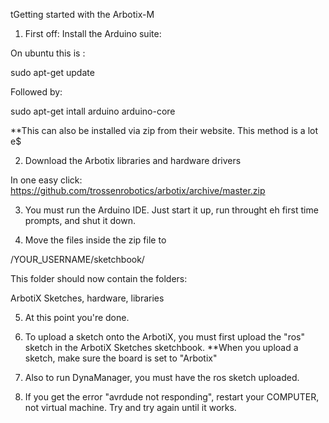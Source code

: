 tGetting started with the Arbotix-M

1. First off: Install the Arduino suite:

On ubuntu this is :

sudo apt-get update

Followed by:

sudo apt-get intall arduino arduino-core

**This can also be installed via zip from their website. This method is a lot e$

2. Download the Arbotix libraries and hardware drivers

In one easy click:
https://github.com/trossenrobotics/arbotix/archive/master.zip

3. You must run the Arduino IDE. Just start it up, run throught eh first time prompts, and shut it down.

4. Move the files inside the zip file to 

/YOUR_USERNAME/sketchbook/

This folder should now contain the folders:

ArbotiX Sketches, hardware, libraries

5. At this point you're done.

6. To upload a sketch onto the ArbotiX, you must first upload the "ros" sketch in the ArbotiX Sketches sketchbook.
	**When you upload a sketch, make sure the board is set to "Arbotix"

7. Also to run DynaManager, you must have the ros sketch uploaded.

8. If you get the error "avrdude not responding", restart your COMPUTER, not virtual machine. Try and try again until it works.

